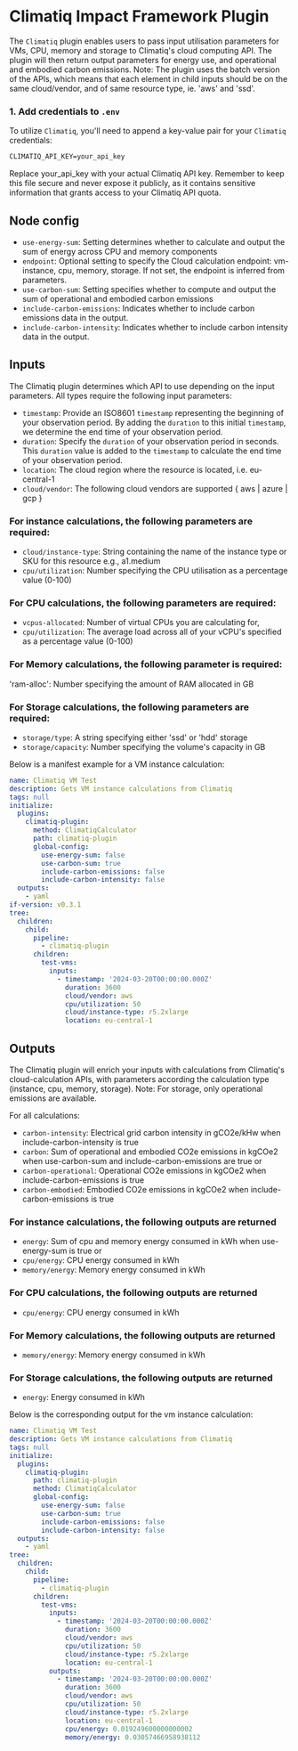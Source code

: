 # Climatiq Impact Framework Plugin

The `Climatiq` plugin enables users to pass input utilisation parameters for VMs, CPU, memory and storage to Climatiq's cloud computing API. The plugin will then return output parameters for energy use, and operational and embodied carbon emissions. Note: The plugin uses the batch version of the APIs, which means that each element in child inputs should be on the same cloud/vendor, and of same resource type, ie. 'aws' and 'ssd'.

### 1. Add credentials to `.env`

To utilize `Climatiq`, you'll need to append a key-value pair for your `Climatiq` credentials:

```txt
CLIMATIQ_API_KEY=your_api_key
```

Replace your_api_key with your actual Climatiq API key. Remember to keep this file secure and never expose it publicly, as it contains sensitive information that grants access to your Climatiq API quota.

## Node config

- `use-energy-sum`: Setting determines whether to calculate and output the sum of energy across CPU and memory components
- `endpoint`: Optional setting to specify the Cloud calculation endpoint: vm-instance, cpu, memory, storage. If not set, the endpoint is inferred from parameters.
- `use-carbon-sum`: Setting specifies whether to compute and output the sum of operational and embodied carbon emissions
- `include-carbon-emissions`: Indicates whether to include carbon emissions data in the output.
- `include-carbon-intensity`: Indicates whether to include carbon intensity data in the output.

## Inputs

The Climatiq plugin determines which API to use depending on the input parameters. All types require the following input parameters:
- `timestamp`: Provide an ISO8601 `timestamp` representing the beginning of your observation period. By adding the `duration` to this initial `timestamp`, we determine the end time of your observation period.
- `duration`: Specify the `duration` of your observation period in seconds. This `duration` value is added to the `timestamp` to calculate the end time of your observation period.
- `location`: The cloud region where the resource is located, i.e. eu-central-1
- `cloud/vendor`: The following cloud vendors are supported { aws | azure | gcp }

### For instance calculations, the following parameters are required:
- `cloud/instance-type`: String containing the name of the instance type or SKU for this resource e.g., a1.medium
- `cpu/utilization`: Number specifying the CPU utilisation as a percentage value (0-100)

### For CPU calculations, the following parameters are required:
- `vcpus-allocated`: Number of virtual CPUs you are calculating for,
- `cpu/utilization`: The average load across all of your vCPU's specified as a percentage value (0-100)

### For Memory calculations, the following parameter is required:
'ram-alloc': Number specifying the amount of RAM allocated in GB

### For Storage calculations, the following parameters are required:
- `storage/type`: A string specifying either 'ssd' or 'hdd' storage
- `storage/capacity`: Number specifying the volume's capacity in GB

Below is a manifest example for a VM instance calculation:

```yaml
name: Climatiq VM Test
description: Gets VM instance calculations from Climatiq
tags: null
initialize:
  plugins:
    climatiq-plugin:
      method: ClimatiqCalculator
      path: climatiq-plugin
      global-config:
        use-energy-sum: false
        use-carbon-sum: true
        include-carbon-emissions: false
        include-carbon-intensity: false
  outputs:
    - yaml
if-version: v0.3.1
tree:
  children:
    child:
      pipeline:
        - climatiq-plugin
      children:
        test-vms:
          inputs:
            - timestamp: '2024-03-20T00:00:00.000Z'
              duration: 3600
              cloud/vendor: aws
              cpu/utilization: 50
              cloud/instance-type: r5.2xlarge
              location: eu-central-1
```

## Outputs

The Climatiq plugin will enrich your inputs with calculations from Climatiq's cloud-calculation APIs, with parameters according the calculation type (instance, cpu, memory, storage). Note: For storage, only operational emissions are available.

For all calculations:
- `carbon-intensity`: Electrical grid carbon intensity in gCO2e/kHw when include-carbon-intensity is true
- `carbon`: Sum of operational and embodied CO2e emissions in kgCOe2 when use-carbon-sum and include-carbon-emissions are true
or
- `carbon-operational`: Operational CO2e emissions in kgCOe2 when include-carbon-emissions is true
- `carbon-embodied`: Embodied CO2e emissions in kgCOe2 when include-carbon-emissions is true

### For instance calculations, the following outputs are returned
- `energy`: Sum of cpu and memory energy consumed in kWh when use-energy-sum is true
or
- `cpu/energy`: CPU energy consumed in kWh
- `memory/energy`: Memory energy consumed in kWh

### For CPU calculations, the following outputs are returned
- `cpu/energy`: CPU energy consumed in kWh

### For Memory calculations, the following outputs are returned
- `memory/energy`: Memory energy consumed in kWh

### For Storage calculations, the following outputs are returned
- `energy`: Energy consumed in kWh

Below is the corresponding output for the vm instance calculation:

```yaml
name: Climatiq VM Test
description: Gets VM instance calculations from Climatiq
tags: null
initialize:
  plugins:
    climatiq-plugin:
      path: climatiq-plugin
      method: ClimatiqCalculator
      global-config:
        use-energy-sum: false
        use-carbon-sum: true
        include-carbon-emissions: false
        include-carbon-intensity: false
  outputs:
    - yaml
tree:
  children:
    child:
      pipeline:
        - climatiq-plugin
      children:
        test-vms:
          inputs:
            - timestamp: '2024-03-20T00:00:00.000Z'
              duration: 3600
              cloud/vendor: aws
              cpu/utilization: 50
              cloud/instance-type: r5.2xlarge
              location: eu-central-1
          outputs:
            - timestamp: '2024-03-20T00:00:00.000Z'
              duration: 3600
              cloud/vendor: aws
              cpu/utilization: 50
              cloud/instance-type: r5.2xlarge
              location: eu-central-1
              cpu/energy: 0.019249600000000002
              memory/energy: 0.03057466958938112
```
